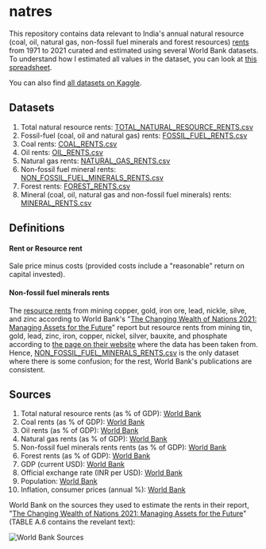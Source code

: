 # natres

This repository contains data relevant to India's annual natural resource (coal, oil, natural gas, non-fossil fuel minerals and forest resources) [rents](https://github.com/vinamrsachdeva/natres#rent-or-resource-rent) from 1971 to 2021 curated and estimated using several World Bank datasets. To understand how I estimated all values in the dataset, you can look at [this spreadsheet](https://docs.google.com/spreadsheets/d/1-Mwd9Yjtlltwksodfiiu61RiXPQXot29MHr7BBSr_Hk/).

You can also find [all datasets on Kaggle](https://www.kaggle.com/datasets/vinamrsachdeva/natres).

## Datasets

1. Total natural resource rents: [TOTAL_NATURAL_RESOURCE_RENTS.csv](https://github.com/vinamrsachdeva/natres/blob/main/datasets/TOTAL_NATURAL_RESOURCE_RENTS.csv)
2. Fossil-fuel (coal, oil and natural gas) rents: [FOSSIL_FUEL_RENTS.csv](https://github.com/vinamrsachdeva/natres/blob/main/datasets/FOSSIL_FUEL_RENTS.csv)
3. Coal rents: [COAL_RENTS.csv](https://github.com/vinamrsachdeva/natres/blob/main/datasets/COAL_RENTS.csv)
4. Oil rents: [OIL_RENTS.csv](https://github.com/vinamrsachdeva/natres/blob/main/datasets/OIL_RENTS.csv)
5. Natural gas rents: [NATURAL_GAS_RENTS.csv](https://github.com/vinamrsachdeva/natres/blob/main/datasets/NATURAL_GAS_RENTS.csv)
6. Non-fossil fuel mineral rents: [NON_FOSSIL_FUEL_MINERALS_RENTS.csv](https://github.com/vinamrsachdeva/natres/blob/main/datasets/NON_FOSSIL_FUEL_MINERALS_RENTS.csv)
7. Forest rents: [FOREST_RENTS.csv](https://github.com/vinamrsachdeva/natres/blob/main/datasets/FOREST_RENTS.csv)
8. Mineral (coal, oil, natural gas and non-fossil fuel minerals) rents: [MINERAL_RENTS.csv](https://github.com/vinamrsachdeva/natres/blob/main/datasets/MINERAL_RENTS.csv)

## Definitions
#### Rent or Resource rent
Sale price minus costs (provided costs include a "reasonable" return on capital invested).

#### Non-fossil fuel minerals rents
The [resource rents](https://github.com/vinamrsachdeva/natres#rent-or-resource-rent) from mining copper, gold, iron ore, lead, nickle, silve, and zinc according to World Bank's "[The Changing Wealth of Nations 2021: Managing Assets for the Future](http://hdl.handle.net/10986/36400)" report but resource rents from mining tin, gold, lead, zinc, iron, copper, nickel, silver, bauxite, and phosphate according to [the page on their website](https://data.worldbank.org/indicator/NY.GDP.MINR.RT.ZS?locations=IN) where the data has been taken from. Hence, [NON_FOSSIL_FUEL_MINERALS_RENTS.csv](https://github.com/vinamrsachdeva/natres/blob/main/datasets/NON_FOSSIL_FUEL_MINERALS_RENTS.csv) is the only dataset where there is some confusion; for the rest, World Bank's publications are consistent.

## Sources
1. Total natural resource rents (as % of GDP): [World Bank](https://data.worldbank.org/indicator/NY.GDP.TOTL.RT.ZS?locations=IN)
2. Coal rents (as % of GDP): [World Bank](https://data.worldbank.org/indicator/NY.GDP.COAL.RT.ZS?locations=IN)
3. Oil rents (as % of GDP): [World Bank](https://data.worldbank.org/indicator/NY.GDP.PETR.RT.ZS?locations=IN)
4. Natural gas rents (as % of GDP): [World Bank](https://data.worldbank.org/indicator/NY.GDP.NGAS.RT.ZS?locations=IN)
5. Non-fossil fuel minerals rents rents (as % of GDP): [World Bank](https://data.worldbank.org/indicator/NY.GDP.MINR.RT.ZS?locations=IN)
6. Forest rents (as % of GDP): [World Bank](https://data.worldbank.org/indicator/NY.GDP.FRST.RT.ZS?locations=IN)
7. GDP (current USD): [World Bank](https://data.worldbank.org/indicator/NY.GDP.MKTP.CD?locations=IN)
8. Official exchange rate (INR per USD): [World Bank](https://data.worldbank.org/indicator/PA.NUS.FCRF?locations=IN)
9. Population: [World Bank](https://data.worldbank.org/indicator/SP.POP.TOTL?locations=IN)
10. Inflation, consumer prices (annual %): [World Bank](https://data.worldbank.org/indicator/FP.CPI.TOTL.ZG?locations=IN)

World Bank on the sources they used to estimate the rents in their report, "[The Changing Wealth of Nations 2021: Managing Assets for the Future](http://hdl.handle.net/10986/36400)" (TABLE A.6 contains the revelant text):

![World Bank Sources](https://github.com/vinamrsachdeva/minerals/blob/main/wb_sources.png)
